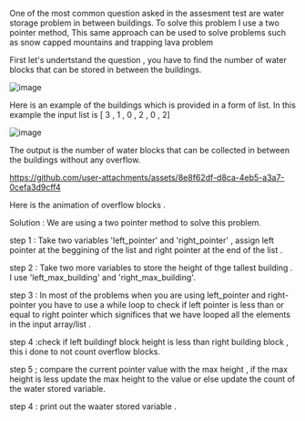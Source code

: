 One of the most common question asked in the assesment test are water storage problem in between buildings. To solve this problem I use a two pointer method, This same approach can be used to solve problems such as snow capped mountains and trapping lava problem

First let's undertstand the question , you have to find the number of water blocks that can be stored in between the buildings.

![image](https://github.com/user-attachments/assets/c0d801ad-020a-4084-869b-b89764e600dc)


Here is an example of the buildings which is provided in a form of list. In this example the input list is [ 3 , 1 , 0 , 2 , 0 , 2]

![image](https://github.com/user-attachments/assets/15b4657d-3183-45a9-b76c-99e786e8efee)


The output is the number of water blocks that can be collected in between the buildings without any overflow. 

https://github.com/user-attachments/assets/8e8f62df-d8ca-4eb5-a3a7-0cefa3d9cff4


Here is the animation of overflow blocks .

Solution : We are using a two pointer method to solve this problem.

step 1 : Take two variables 'left_pointer' and 'right_pointer' , assign left pointer at the beggining of the list and right pointer at the end of the list .

step 2 : Take two more variables to store the height of thge tallest building . I use 'left_max_building' and 'right_max_building'.

step 3 : In most of the problems when you are using left_pointer and right-pointer you have to use a while loop to check if left pointer is less than or equal to right pointer which significes that we have looped all the elements in the input array/list .

step 4 :check if left buildingf block height is less than right building block , this i done to not count overflow blocks.

step 5 ; compare the current pointer value with the max height , if the max height is less update the max height to the value or else update the count of the water stored variable.

step 4 : print out the waater stored variable .
